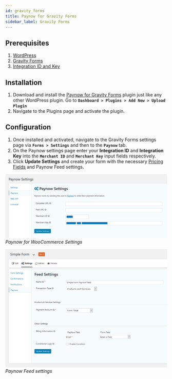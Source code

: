 ```yaml
---
id: gravity_forms
title: Paynow for Gravity Forms
sidebar_label: Gravity Forms
---
```


## Prerequisites

1. [WordPress](https://www.wordpress.org/)
2. [Gravity Forms](https://www.gravityforms.com/)
3. [Integration ID and Key](/docs/integration_generation.html)

## Installation

1. Download and install the [Paynow for Gravity Forms](https://github.com/paynow/Paynow-for-Gravity-Forms/archive/master.zip) plugin just like any other WordPress plugin. Go to **`Dashboard > Plugins > Add New > Upload Plugin`**
1. Navigate to the Plugins page and activate the plugin.

## Configuration

1. Once installed and activated, navigate to the Gravity Forms settings page via **`Forms > Settings`** and then to the **`Paynow`** tab.
1. On the Paynow settings page enter your **Integration ID** and **Integration Key** into the **`Merchant ID`** and **`Merchant Key`** input fields respectively.
1. Click **Update Settings** and create your form with the necessary [Pricing Fields](https://docs.gravityforms.com/category/user-guides/field-types/pricing-fields/) and Paynow Feed settings.

![Paynow for WooCommerce Settings](assets/gravityforms-settings.png)
*Paynow for WooCommerce Settings*

![Paynow Feed settings](assets/gravityforms-paynow-feed-setup.png)
*Paynow Feed settings*

